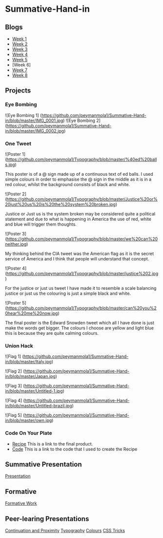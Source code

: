 # Summative-Hand-in

## Blogs
* [Week 1](http://fourthfloor.raveweb.net/pmola/2016/11/29/eye-bombing/)
* [Week 2](http://fourthfloor.raveweb.net/pmola/2016/11/29/one-tweet/)
* [Week 3](http://fourthfloor.raveweb.net/pmola/2016/12/04/union-hack/)
* [Week 4](http://fourthfloor.raveweb.net/pmola/2016/11/29/formative-review/)
* [Week 5](http://fourthfloor.raveweb.net/pmola/2016/11/13/presentation-review/)
* [Week 6]
* [Week 7](http://fourthfloor.raveweb.net/pmola/2016/12/04/code-in-your-plate/)
* [Week 8](http://fourthfloor.raveweb.net/pmola/2016/12/04/how-to-css/)

## Projects
### Eye Bombing
![Eye Bombing 1] (https://github.com/peymanmola1/Summative-Hand-in/blob/master/IMG_0001.jpg)
![Eye Bombing 2] (https://github.com/peymanmola1/Summative-Hand-in/blob/master/IMG_0002.jpg)

### One Tweet
![Poster 1] (https://github.com/peymanmola1/Typography/blob/master/%40ed%20balls.jpg)

This poster is of a @ sign made up of a continuous text of ed balls. I used simple colours in order to emphasise the @ sign in the middle as it is in a red colour, whilst the background consists of black and white.

![Poster 2] (https://github.com/peymanmola1/Typography/blob/master/Justice%20or%20just%20us%20is%20the%20system%20broken.jpg)

Justice or Just us is the system broken may be considered quite a political statement and due to what is happening in America the use of red, white and blue will trigger them thoughts.

![Poster 3] (https://github.com/peymanmola1/Typography/blob/master/we%20can%20neither.jpg)

My thinking behind the CIA tweet was the American flag as it is the secret service of America and I think that people will understand that concept.

![Poster 4] (https://github.com/peymanmola1/Typography/blob/master/justice%202.jpg)

For the justice or just us tweet I have made it to resemble a scale balancing justice or just us the colouring is just a simple black and white.

![Poster 5] (https://github.com/peymanmola1/Typography/blob/master/can%20you%20hear%20me%20now.jpg)

The final poster is the Edward Snowden tweet which all I have done is just make the words get bigger. The colours I choose are yellow and light blue this is because they are quite calming colours.

### Union Hack
![Flag 1] (https://github.com/peymanmola1/Summative-Hand-in/blob/master/Italy.jpg)

![Flag 2] (https://github.com/peymanmola1/Summative-Hand-in/blob/master/Japan.jpg)

![Flag 3] (https://github.com/peymanmola1/Summative-Hand-in/blob/master/Untitled-1.jpg)

![Flag 4] (https://github.com/peymanmola1/Summative-Hand-in/blob/master/Untitled-brazil.jpg)

![Flag 5] (https://github.com/peymanmola1/Summative-Hand-in/blob/master/own.jpg)

### Code On Your Plate
* [Recipe](https://thimbleprojects.org/peymanmola/145052/)
This is a link to the final product.
* [Code](https://github.com/peymanmola1/code/blob/master/README.md)
This is a link to the code that I used to create the Recipe

## Summative Presentation
[Presentation](https://github.com/peymanmola1/Summative/blob/master/README.md)

## Formative
[Formative Work](https://github.com/peymanmola1/Formative/blob/master/README.md)

## Peer-learing Presentations
[Continuation and Proximity](https://github.com/EmptyRave/EyeBombing/blob/master/%23%20Proximity%20and%20%20Continuation.md)
[Typography](https://github.com/peymanmola1/Summative-Hand-in/blob/master/typography_.pdf)
[Colours](https://github.com/Designingwithcolours/Designingwithcolours/blob/master/README.md)
[CSS Tricks](https://github.com/eroberts28/CSSTricks)
